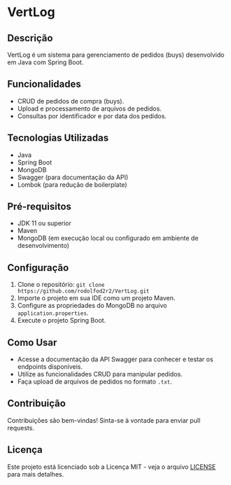 # VertLog

## Descrição
VertLog é um sistema para gerenciamento de pedidos (buys) desenvolvido em Java com Spring Boot.

## Funcionalidades
- CRUD de pedidos de compra (buys).
- Upload e processamento de arquivos de pedidos.
- Consultas por identificador e por data dos pedidos.

## Tecnologias Utilizadas
- Java
- Spring Boot
- MongoDB
- Swagger (para documentação da API)
- Lombok (para redução de boilerplate)

## Pré-requisitos
- JDK 11 ou superior
- Maven
- MongoDB (em execução local ou configurado em ambiente de desenvolvimento)

## Configuração
1. Clone o repositório: `git clone https://github.com/rodolfod2r2/VertLog.git`
2. Importe o projeto em sua IDE como um projeto Maven.
3. Configure as propriedades do MongoDB no arquivo `application.properties`.
4. Execute o projeto Spring Boot.

## Como Usar
- Acesse a documentação da API Swagger para conhecer e testar os endpoints disponíveis.
- Utilize as funcionalidades CRUD para manipular pedidos.
- Faça upload de arquivos de pedidos no formato `.txt`.

## Contribuição
Contribuições são bem-vindas! Sinta-se à vontade para enviar pull requests.

## Licença
Este projeto está licenciado sob a Licença MIT - veja o arquivo [LICENSE](LICENSE) para mais detalhes.
